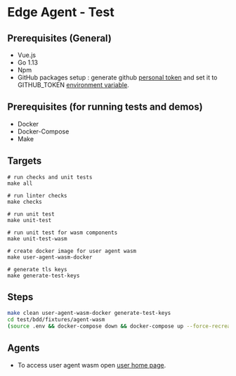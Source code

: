 # Edge Agent - Test

## Prerequisites (General)

- Vue.js
- Go 1.13
- Npm
- GitHub packages setup : generate github [personal token](https://help.github.com/en/github/authenticating-to-github/creating-a-personal-access-token-for-the-command-line#creating-a-token) 
and set it to GITHUB_TOKEN [environment variable](https://en.wikipedia.org/wiki/Environment_variable).

## Prerequisites (for running tests and demos)
- Docker
- Docker-Compose
- Make

## Targets
```
# run checks and unit tests
make all

# run linter checks
make checks

# run unit test
make unit-test

# run unit test for wasm components
make unit-test-wasm

# create docker image for user agent wasm
make user-agent-wasm-docker

# generate tls keys
make generate-test-keys
```

## Steps

```bash
make clean user-agent-wasm-docker generate-test-keys
cd test/bdd/fixtures/agent-wasm
(source .env && docker-compose down && docker-compose up --force-recreate)
```

## Agents

- To access user agent wasm open [user home page](https://127.0.0.1:8091/dashboard).

